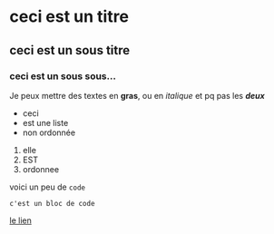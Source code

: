 # ceci est un titre
## ceci est un sous titre
### ceci est un sous sous...

Je peux mettre des textes en **gras**, 
ou en *italique* et pq pas les ***deux*** 

- ceci
- est une liste
- non ordonnée

1. elle
2. EST
3. ordonnee

voici un peu de `code`

```
c'est un bloc de code

``` 
[le lien](https://guides.github.com/features/mastering-markdown/)

